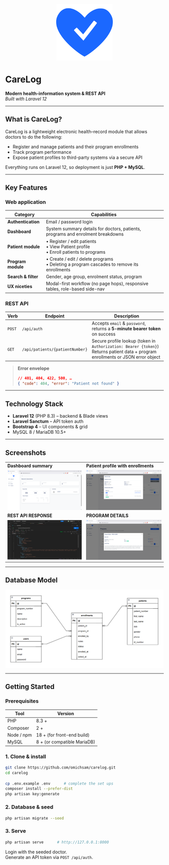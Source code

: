 <!-- Logo slot -->
<p align="center">
  <img src="public/assets/img/logo.svg" alt="CareLog logo" width="180"/>
</p>

# CareLog

**Modern health-information system & REST API**  
_Built with Laravel 12_

---

## What is CareLog?

CareLog is a lightweight electronic health–record module that allows doctors to do the following:

-   Register and manage patients and their program enrollments
-   Track program performance
-   Expose patient profiles to third-party systems via a secure API

Everything runs on Laravel 12, so deployment is just **PHP + MySQL**.

---

## Key Features

### Web application

| Category            | Capabilities                                                                                 |
| ------------------- | -------------------------------------------------------------------------------------------- |
| **Authentication**  | Email / password login                                                                       |
| **Dashboard**       | System summary details for doctors, patients, programs and enrolment breakdowns              |
| **Patient module**  | • Register / edit patients<br>• View Patient profile<br>• Enroll patients to programs        |
| **Program module**  | • Create / edit / delete programs<br>• Deleting a program cascades to remove its enrollments |
| **Search & filter** | Gender, age group, enrolment status, program                                                 |
| **UX niceties**     | Modal-first workflow (no page hops), responsive tables, role-based side-nav                  |

### REST API

| Verb   | Endpoint                        | Description                                                                                                                         |
| ------ | ------------------------------- | ----------------------------------------------------------------------------------------------------------------------------------- |
| `POST` | `/api/auth`                     | Accepts `email` & `password`, returns a **5-minute bearer token** on success                                                        |
| `GET`  | `/api/patients/{patientNumber}` | Secure profile lookup (token in `Authorization: Bearer {token}`)<br>Returns patient data + program enrollments or JSON error object |

> **Error envelope**
>
> ```json
> // 401, 404, 422, 500, …
> { "code": 404, "error": "Patient not found" }
> ```

---

## Technology Stack

-   **Laravel 12** (PHP 8.3) – backend & Blade views
-   **Laravel Sanctum** – API token auth
-   **Bootstrap 4** – UI components & grid
-   MySQL 8 / MariaDB 10.5+

---

## Screenshots

|                                                           |                                                                 |
| --------------------------------------------------------- | --------------------------------------------------------------- |
| **Dashboard summary**                                     | **Patient profile with enrollments**                            |
| <img src="public/assets/docs/dashboard.png" width="400"/> | <img src="public/assets/docs/patient_profile.png" width="400"/> |
| **REST API RESPONSE**                                     | **PROGRAM DETAILS**                                             |
| <img src="public/assets/docs/api.png" width="400"/>       | <img src="public/assets/docs/program_details.png" width="400"/> |

---

## Database Model

![ERD](public/assets/docs/erd.png)

---

## Getting Started

### Prerequisites

| Tool       | Version                     |
| ---------- | --------------------------- |
| PHP        | 8.3 +                       |
| Composer   | 2 +                         |
| Node / npm | 18 + (for front-end build)  |
| MySQL      | 8 + (or compatible MariaDB) |

### 1. Clone & install

```bash
git clone https://github.com/omichsam/carelog.git
cd carelog

cp .env.example .env      # complete the set ups
composer install --prefer-dist
php artisan key:generate
```

### 2. Database & seed

```bash
php artisan migrate --seed
```

### 3. Serve

```bash
php artisan serve      # http://127.0.0.1:8000
```

Login with the seeded doctor.  
Generate an API token via `POST /api/auth`.
